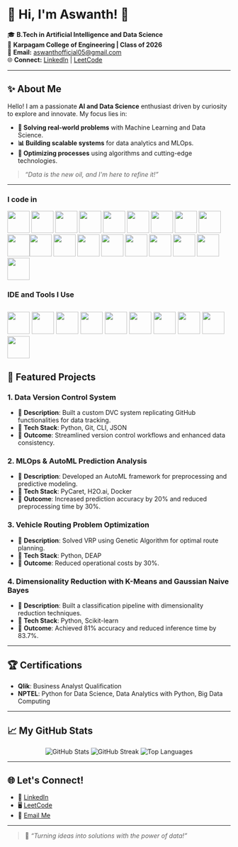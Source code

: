 # 🌟 Hi, I'm Aswanth! 🚀  

🎓 **B.Tech in Artificial Intelligence and Data Science**  
📍 **Karpagam College of Engineering | Class of 2026**  
📧 **Email:** [aswanthofficial05@gmail.com](mailto:aswanthofficial05@gmail.com)  
🌐 **Connect:** [LinkedIn](http://linkedin.com/in/aswanth-s-1b410826a) | [LeetCode](https://leetcode.com/u/ASWANTH_75/)  

---

## ✨ About Me  

Hello! I am a passionate **AI and Data Science** enthusiast driven by curiosity to explore and innovate. My focus lies in:  
- **🔎 Solving real-world problems** with Machine Learning and Data Science.  
- **📊 Building scalable systems** for data analytics and MLOps.  
- **🚀 Optimizing processes** using algorithms and cutting-edge technologies.  

> _“Data is the new oil, and I'm here to refine it!”_  

---

### I code in
<img height="50" width="50" src="https://img.icons8.com/color/48/000000/python.png" /> <img height="50" width="50" src="https://img.icons8.com/color/48/000000/c-programming.png" /> <img height="50" width="50" src="https://img.icons8.com/color/48/000000/c-plus-plus-logo.png" /> <img height="50" width="50" src="https://img.icons8.com/color/48/000000/java-coffee-cup-logo.png" /> <img height="50" width="50" src="https://img.icons8.com/color/48/000000/html-5.png" /> <img height="50" width="50" src="https://img.icons8.com/color/48/000000/css3.png" /> <img height="50" width="50" src="https://img.icons8.com/color/48/000000/sass.png"/> <img height="50" width="50" src="https://img.icons8.com/color/48/000000/bootstrap.png" />
<img height="50" width="50" src="https://img.icons8.com/color/48/000000/javascript.png"/><img height="50" width="50" src="https://img.icons8.com/color/48/000000/tensorflow.png"/><img height="50" width="50" src="https://img.icons8.com/fluent/48/000000/arduino.png"/> <img height="50" width="50" src="https://img.icons8.com/color/48/000000/react-native.png"/> <img height="50" width="50" src="https://img.icons8.com/color/48/000000/google-firebase-console.png"/> <img height="50" width="50" src="https://img.icons8.com/color/48/000000/mysql-logo.png"/> <img height="50" width="50" src="https://img.icons8.com/color/48/000000/mongodb.png"/> <img height="50" width="50" src="https://img.icons8.com/color/48/000000/nodejs.png"/> <img height="50" width="50" src="https://img.icons8.com/color/48/000000/spring-logo.png"/> <img height="50" width="50" src="https://img.icons8.com/fluency/48/000000/handlebar-mustache.png"/> <img height="50" width="50" src="https://img.icons8.com/color/48/null/graphql.png"/>

### IDE and Tools I Use
<img height="50" width="50" src="https://img.icons8.com/color/48/000000/visual-studio-code-2019.png"/> <img height="50" width="50" src="https://img.icons8.com/color/48/000000/pycharm.png"/> <img height="50" width="50" src="https://img.icons8.com/color/50/000000/git.png"/> <img height="50" width="50" src="https://img.icons8.com/dusk/64/000000/anaconda.png"/> <img height="50" src="https://img.icons8.com/officel/480/null/java-eclipse.png"/> <img height="50" src="https://img.icons8.com/color/480/null/notion--v1.png" /> <img height="50" width="50" src="https://img.icons8.com/doodle/48/000000/adobe-photoshop.png"/> <img height="50" width="50" src="https://img.icons8.com/color/48/000000/figma--v1.png"/> <img height="50" src="https://img.shields.io/badge/Netlify-00C7B7?style=for-the-badge&logo=netlify&logoColor=white"/> <img height="50" src="https://img.shields.io/badge/Adobe%20XD-FF61F6?style=for-the-badge&logo=Adobe%20XD&logoColor=white"/>
---

## 🚀 Featured Projects  

### **1. Data Version Control System**  
- 📜 **Description**: Built a custom DVC system replicating GitHub functionalities for data tracking.  
- 🔧 **Tech Stack**: Python, Git, CLI, JSON  
- 🎯 **Outcome**: Streamlined version control workflows and enhanced data consistency.  

### **2. MLOps & AutoML Prediction Analysis**  
- 📜 **Description**: Developed an AutoML framework for preprocessing and predictive modeling.  
- 🔧 **Tech Stack**: PyCaret, H2O.ai, Docker  
- 🎯 **Outcome**: Increased prediction accuracy by 20% and reduced preprocessing time by 30%.  

### **3. Vehicle Routing Problem Optimization**  
- 📜 **Description**: Solved VRP using Genetic Algorithm for optimal route planning.  
- 🔧 **Tech Stack**: Python, DEAP  
- 🎯 **Outcome**: Reduced operational costs by 30%.  

### **4. Dimensionality Reduction with K-Means and Gaussian Naive Bayes**  
- 📜 **Description**: Built a classification pipeline with dimensionality reduction techniques.  
- 🔧 **Tech Stack**: Python, Scikit-learn  
- 🎯 **Outcome**: Achieved 81% accuracy and reduced inference time by 83.7%.  

---

## 🏆 Certifications  

- **Qlik**: Business Analyst Qualification  
- **NPTEL**: Python for Data Science, Data Analytics with Python, Big Data Computing  

---

## 📈 My GitHub Stats  

<p align="center">
  <img src="https://github-readme-stats.vercel.app/api?username=Aswanthofficial&show_icons=true&theme=radical" alt="GitHub Stats" />
  <img src="https://github-readme-streak-stats.herokuapp.com?user=Aswanthofficial&theme=radical&date_format=M%20j%5B%2C%20Y%5D" alt="GitHub Streak" />
  <img src="https://github-readme-stats.vercel.app/api/top-langs/?username=Aswanthofficial&layout=compact&theme=radical" alt="Top Languages" />
</p>  

---

## 🌐 Let's Connect!  

- 💼 [LinkedIn](http://linkedin.com/in/aswanth-s-1b410826a)  
- 🖥️ [LeetCode](https://leetcode.com/u/ASWANTH_75/)  
- 📧 [Email Me](mailto:aswanthofficial05@gmail.com)  

---

> 🌟 _“Turning ideas into solutions with the power of data!”_  
